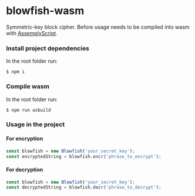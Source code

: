 # blowfish-wasm
Symmetric-key block cipher. Before usage needs to be compiled into wasm with [AssemplyScript](https://github.com/AssemblyScript/assemblyscript).

### Install project dependencies

In the root folder run:

    $ npm i
    
### Compile wasm

In the root folder run:

    $ npm run asbuild
   
### Usage in the project

#### For encryption

```javascript
const blowfish = new Blowfish('your_secret_key');
const encryptedString = blowfish.encr('phrase_to_encrypt');
```
#### For decryption

```javascript
const blowfish = new Blowfish('your_secret_key');
const decryptedString = blowfish.decr('phrase_to_decrypt');
```
